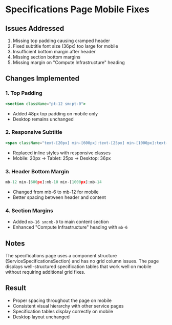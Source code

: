 # Specifications Page Mobile Fixes

## Issues Addressed
1. Missing top padding causing cramped header
2. Fixed subtitle font size (36px) too large for mobile
3. Insufficient bottom margin after header
4. Missing section bottom margins
5. Missing margin on "Compute Infrastructure" heading

## Changes Implemented

### 1. Top Padding
```jsx
<section className="pt-12 sm:pt-0">
```
- Added 48px top padding on mobile only
- Desktop remains unchanged

### 2. Responsive Subtitle
```jsx
<span className="text-[20px] min-[600px]:text-[25px] min-[1000px]:text-[36px] leading-[30px] min-[600px]:leading-[32px] min-[1000px]:leading-[42px] font-normal">
```
- Replaced inline styles with responsive classes
- Mobile: 20px → Tablet: 25px → Desktop: 36px

### 3. Header Bottom Margin
```jsx
mb-12 min-[600px]:mb-10 min-[1000px]:mb-14
```
- Changed from mb-6 to mb-12 for mobile
- Better spacing between header and content

### 4. Section Margins
- Added `mb-16 sm:mb-0` to main content section
- Enhanced "Compute Infrastructure" heading with `mb-6`

## Notes
The specifications page uses a component structure (ServiceSpecificationsSection) and has no grid column issues. The page displays well-structured specification tables that work well on mobile without requiring additional grid fixes.

## Result
- Proper spacing throughout the page on mobile
- Consistent visual hierarchy with other service pages
- Specification tables display correctly on mobile
- Desktop layout unchanged